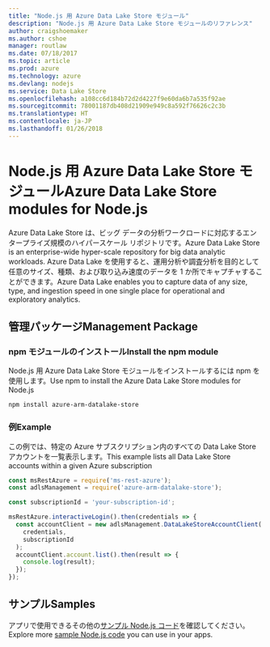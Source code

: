```yaml
---
title: "Node.js 用 Azure Data Lake Store モジュール"
description: "Node.js 用 Azure Data Lake Store モジュールのリファレンス"
author: craigshoemaker
ms.author: cshoe
manager: routlaw
ms.date: 07/18/2017
ms.topic: article
ms.prod: azure
ms.technology: azure
ms.devlang: nodejs
ms.service: Data Lake Store
ms.openlocfilehash: a108cc6d184b72d2d4227f9e60da6b7a535f92ae
ms.sourcegitcommit: 78001187db408d21909e949c8a592f76626c2c3b
ms.translationtype: HT
ms.contentlocale: ja-JP
ms.lasthandoff: 01/26/2018
---
```

# <a name="azure-data-lake-store-modules-for-nodejs"></a><span data-ttu-id="c3ca7-103">Node.js 用 Azure Data Lake Store モジュール</span><span class="sxs-lookup"><span data-stu-id="c3ca7-103">Azure Data Lake Store modules for Node.js</span></span>

<span data-ttu-id="c3ca7-104">Azure Data Lake Store は、ビッグ データの分析ワークロードに対応するエンタープライズ規模のハイパースケール リポジトリです。</span><span class="sxs-lookup"><span data-stu-id="c3ca7-104">Azure Data Lake Store is an enterprise-wide hyper-scale repository for big data analytic workloads.</span></span> <span data-ttu-id="c3ca7-105">Azure Data Lake を使用すると、運用分析や調査分析を目的として任意のサイズ、種類、および取り込み速度のデータを 1 か所でキャプチャすることができます。</span><span class="sxs-lookup"><span data-stu-id="c3ca7-105">Azure Data Lake enables you to capture data of any size, type, and ingestion speed in one single place for operational and exploratory analytics.</span></span>

## <a name="management-package"></a><span data-ttu-id="c3ca7-106">管理パッケージ</span><span class="sxs-lookup"><span data-stu-id="c3ca7-106">Management Package</span></span>

### <a name="install-the-npm-module"></a><span data-ttu-id="c3ca7-107">npm モジュールのインストール</span><span class="sxs-lookup"><span data-stu-id="c3ca7-107">Install the npm module</span></span>

<span data-ttu-id="c3ca7-108">Node.js 用 Azure Data Lake Store モジュールをインストールするには npm を使用します。</span><span class="sxs-lookup"><span data-stu-id="c3ca7-108">Use npm to install the Azure Data Lake Store modules for Node.js</span></span>

```bash
npm install azure-arm-datalake-store
```

### <a name="example"></a><span data-ttu-id="c3ca7-109">例</span><span class="sxs-lookup"><span data-stu-id="c3ca7-109">Example</span></span>

<span data-ttu-id="c3ca7-110">この例では、特定の Azure サブスクリプション内のすべての Data Lake Store アカウントを一覧表示します。</span><span class="sxs-lookup"><span data-stu-id="c3ca7-110">This example lists all Data Lake Store accounts within a given Azure subscription</span></span>

```javascript
const msRestAzure = require('ms-rest-azure');
const adlsManagement = require('azure-arm-datalake-store');

const subscriptionId = 'your-subscription-id';

msRestAzure.interactiveLogin().then(credentials => {
  const accountClient = new adlsManagement.DataLakeStoreAccountClient(
    credentials,
    subscriptionId
  );
  accountClient.account.list().then(result => {
    console.log(result);
  });
});
```

## <a name="samples"></a><span data-ttu-id="c3ca7-111">サンプル</span><span class="sxs-lookup"><span data-stu-id="c3ca7-111">Samples</span></span>

<span data-ttu-id="c3ca7-112">アプリで使用できるその他の[サンプル Node.js コード](https://azure.microsoft.com/resources/samples/?platform=nodejs)を確認してください。</span><span class="sxs-lookup"><span data-stu-id="c3ca7-112">Explore more [sample Node.js code](https://azure.microsoft.com/resources/samples/?platform=nodejs) you can use in your apps.</span></span>
